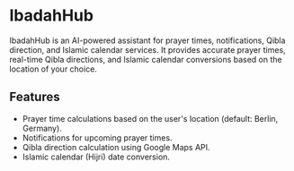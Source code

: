 # IbadahHub

IbadahHub is an AI-powered assistant for prayer times, notifications, Qibla direction, and Islamic calendar services. It
provides accurate prayer times, real-time Qibla directions, and Islamic calendar conversions based on the location of
your choice.

## Features

- Prayer time calculations based on the user's location (default: Berlin, Germany).
- Notifications for upcoming prayer times.
- Qibla direction calculation using Google Maps API.
- Islamic calendar (Hijri) date conversion.
